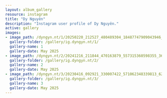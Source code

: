 ```yaml
---
layout: album_gallery
resource: instagram
title: "Dy Nguyên"
description: "Instagram user profile of Dy Nguyên."
active: gallery
images: 
- image_path: /dyngyn.nt/1/20250220_212527_480489304_18487747909043946_1699785561089507805_n.jpg
  gallery-folder: /gallery/ig.dyngyn.nt/1/
  gallery-name: 1
  gallery-date: May 2025
- image_path: /dyngyn.nt/2/20241216_211844_470163879_557315360598355_367518739046161709_n.jpg
  gallery-folder: /gallery/ig.dyngyn.nt/2/
  gallery-name: 2
  gallery-date: May 2025
- image_path: /dyngyn.nt/3/20230416_092921_330007422_571062348339813_6252361284827574522_n.jpg
  gallery-folder: /gallery/ig.dyngyn.nt/3/
  gallery-name: 3
  gallery-date: May 2025
---
```

